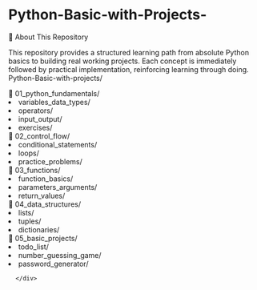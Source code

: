 # Python-Basic-with-Projects-
📖 About This Repository 

This repository provides a structured learning path from absolute Python basics to building real working projects. Each concept is immediately followed by practical implementation, reinforcing learning through doing.
Python-Basic-with-projects/
<div>
📂 01_python_fundamentals/
       <li> variables_data_types/
       <li> operators/
       <li> input_output/
       <li> exercises/
       </div>
<div>
📂 02_control_flow/
        <li> conditional_statements/
        <li> loops/
        <li> practice_problems/
        </div>
<div>
📂 03_functions/
       <li> function_basics/
       <li> parameters_arguments/
       <li> return_values/
       </div>
<div>
📂 04_data_structures/
       <li> lists/
      <li> tuples/
      <li> dictionaries/
      </div>
<div>
<div>
📂 05_basic_projects/
      <li> todo_list/
      <li> number_guessing_game/
      <li> password_generator/

      </div>
 
 
